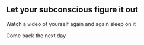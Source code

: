 ## Let your subconscious figure it out

Watch a video of yourself
again and again
sleep on it

Come back the next day